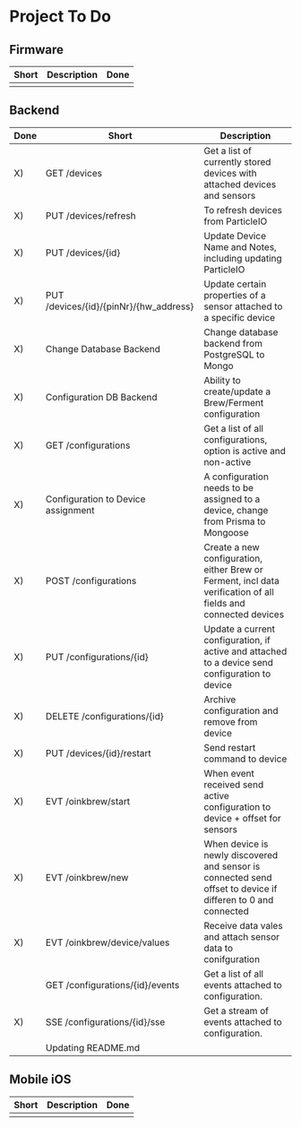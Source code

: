 # Project To Do

## Firmware

| Short | Description | Done |
| ----- | ----------- | ---- |
|       |             |      |

## Backend

| Done | Short                                  | Description                                                                                                    |
| ---- | -------------------------------------- | -------------------------------------------------------------------------------------------------------------- |
| X)   | GET /devices                           | Get a list of currently stored devices with attached devices and sensors                                       |
| X)   | PUT /devices/refresh                   | To refresh devices from ParticleIO                                                                             |
| X)   | PUT /devices/{id}                      | Update Device Name and Notes, including updating ParticleIO                                                    |
| X)   | PUT /devices/{id}/{pinNr}/{hw_address} | Update certain properties of a sensor attached to a specific device                                            |
| X)   | Change Database Backend                | Change database backend from PostgreSQL to Mongo                                                               |
| X)   | Configuration DB Backend               | Ability to create/update a Brew/Ferment configuration                                                          |
| X)   | GET /configurations                    | Get a list of all configurations, option is active and non-active                                              |
| X)   | Configuration to Device assignment     | A configuration needs to be assigned to a device, change from Prisma to Mongoose                               |
| X)   | POST /configurations                   | Create a new configuration, either Brew or Ferment, incl data verification of all fields and connected devices |
| X)   | PUT /configurations/{id}               | Update a current configuration, if active and attached to a device send configuration to device                |
| X)   | DELETE /configurations/{id}            | Archive configuration and remove from device                                                                   |
| X)   | PUT /devices/{id}/restart              | Send restart command to device                                                                                 |
| X)   | EVT /oinkbrew/start                    | When event received send active configuration to device + offset for sensors                                   |
| X)   | EVT /oinkbrew/new                      | When device is newly discovered and sensor is connected send offset to device if differen to 0 and connected   |
| X)   | EVT /oinkbrew/device/values            | Receive data vales and attach sensor data to conifguration                                                     |
|      | GET /configurations/{id}/events        | Get a list of all events attached to configuration.                                                            |
| X)   | SSE /configurations/{id}/sse           | Get a stream of events attached to configuration.                                                              |
|      | Updating README.md                     |                                                                                                                |

## Mobile iOS

| Short | Description | Done |
| ----- | ----------- | ---- |
|       |             |      |
